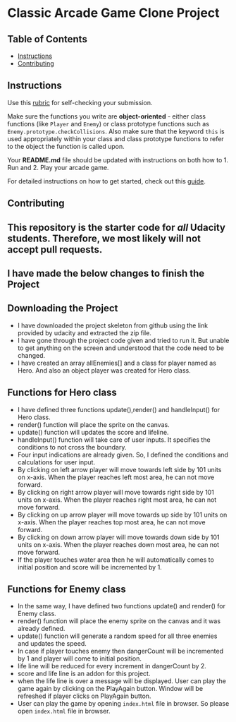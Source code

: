 # Classic Arcade Game Clone Project

## Table of Contents

- [Instructions](#instructions)
- [Contributing](#contributing)

## Instructions

Use this [rubric](https://review.udacity.com/#!/rubrics/15/view) for self-checking your submission.

Make sure the functions you write are **object-oriented** - either class functions (like `Player` and `Enemy`) or class prototype functions such as `Enemy.prototype.checkCollisions`. Also make sure that the keyword `this` is used appropriately within your class and class prototype functions to refer to the object the function is called upon.

Your **README.md** file should be updated with instructions on both how to 1. Run and 2. Play your arcade game.

For detailed instructions on how to get started, check out this [guide](https://docs.google.com/document/d/1v01aScPjSWCCWQLIpFqvg3-vXLH2e8_SZQKC8jNO0Dc/pub?embedded=true).

## Contributing

This repository is the starter code for _all_ Udacity students. Therefore, we most likely will not accept pull requests.
----------------------
## I have made the below changes to finish the Project

## Downloading the Project
+ I have downloaded the project skeleton from github using the link provided by udacity and extracted the zip file.
+ I have gone through the project code given and tried to run it. But unable to get anything on the screen and understood that the code need to be changed.
+ I have created an array allEnemies[] and a class for player named as Hero. And also an object player was created for Hero class.
## Functions for Hero class
+ I have defined three functions update(),render() and handleInput() for Hero class.
+ render() function will place the sprite on the canvas.
+ update() function will updates the score and lifeline.
+ handleInput() function will take care of user inputs. It specifies the conditions to not cross the boundary.
+ Four input indications are already given. So, I defined the conditions and calculations for user input.
+ By clicking on left arrow player will move towards left side by 101 units on x-axis. When the player reaches left most area, he can not move forward.
+ By clicking on right arrow player will move towards right side by 101 units on x-axis. When the player reaches right most area, he can not move forward.
+ By clicking on up arrow player will move towards up side by 101 units on x-axis. When the player reaches top most area, he can not move forward.
+ By clicking on down arrow player will move towards down side by 101 units on x-axis. When the player reaches down most area, he can not move forward.
+ If the player touches water area then he will automatically comes to initial position and score will be incremented by 1.
## Functions for Enemy class
+ In the same way, I have defined two functions update() and render() for Enemy class.
+ render() function will place the enemy sprite on the canvas and it was already defined.
+ update() function will generate a random speed for all three enemies and updates the speed.
+ In case if player touches enemy then dangerCount will be incremented by 1 and player will come to initial position.
+ life line will be reduced for every increment in dangerCount by 2.
+ score and life line is an addon for this project.
+ when the life line is over a message will be displayed. User can play the game again by clicking on the PlayAgain button. Window will be refreshed if player clicks on PlayAgain button.  
+ User can play the game by opening `index.html` file in browser. So please open `index.html` file in browser.
